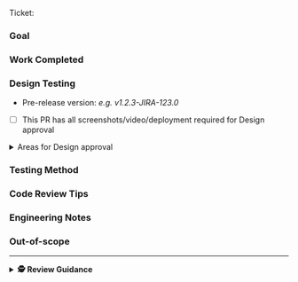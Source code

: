 Ticket: <!-- Let the ticket expand inline. Maybe change the ticket name field for clarity -->

### Goal

<!-- The Goal. -->

### Work Completed

<!-- The Solution.  -->

### Design Testing

- Pre-release version: _e.g. v1.2.3-JIRA-123.0_ <!-- create a prerelease branch, build it, and push it with flux. By also including the version here u allow Dev testers to verify the right version is deployed  -->
- [ ] This PR has all screenshots/video/deployment required for Design approval <!-- Action each "Areas of Design Approval" break-out section below, "[x]" (click) for complete, and "[-]" for not-applicable -->

<details>
  <summary>Areas for Design approval</summary>

  <hr />

Content:
- [ ] **Ideal** - show UI with "happy content" i.e. what Figma considers typical
- [ ] **Empty** - show UI with empty (or minimum) content
- [ ] **Full** - show UI with all (or technically maximum) content

Window size:
- [ ] **Min width** - show UI with minimum width supported by parent container, or [most common desktop](https://www.google.com/search?q=most+common+desktop+screen+resolution+now) split screen
- [ ] **Min height** - show UI with minimum height supported by parent container, or [most common desktop](https://www.google.com/search?q=most+common+desktop+screen+resolution+now) half height

States:
- [ ] **Form validation** - show UI for validation errors, hints and success
- [ ] **Network states** - show UI for fetch failures and success
- [ ] **env-config errors** - show release-engineer UI for app config errors

Accessibility:
- [ ] new issues introduced this PR (perhaps include report before, and report after)

</details>

### Testing Method

<!-- Describe your testing steps -->

### Code Review Tips <!-- OPTIONAL-->

<!-- Pointers for reviewer  -->

### Engineering Notes <!-- OPTIONAL-->

<!-- Implementation context  -->

### Out-of-scope <!-- OPTIONAL-->

<!-- Boundary setting -->

---

<details>
  <summary><strong>🕵️ Review Guidance</strong></summary>

---

General guidance

- Generally, approve a PR if it makes the system better, even if it's not perfect. — [Google: The Standard of Code Review](https://google.github.io/eng-practices/review/reviewer/standard.html)
- The aim of both PR AUTHOR and PR REVIEWER is to get the code merged
- Aim for consensus, defined as _everyone can live with the outcome_
- PR with changes requires 2 approvals
- PR with no changes requires 1 approvals

For PR REVIEWER:

1. Read the ticket & description
2. [Review the code](https://google.github.io/eng-practices/review/reviewer/looking-for.html)
3. Request any changes that are essential.
4. For non-essential comments:
   - Use prefixes, e.g. "**nit:** change to Pascal case"
     - **nit:** small, non-essential change
     - **obs:** just an observation, doesn't affect the PR
     - **idea:** a suggestion to think about
     - **q:** questions
   - Use modifiers, e.g. "**obs**`[pr-owner-resolve]`: Jim is also editing this file"
     - `pr-author-resolve` PR author can resolve after reading
     - `pr-author-delete` (rare) delete after reading to avoid confusion
5. try to add _at least_ a helpful comment per ~500 lines; less if the PR is already busy

For PR AUTHOR:

1. Aim for enough detail in PR description for things to go smoothly
2. After requested changes, [re-request a review](https://docs.github.com/en/pull-requests/collaborating-with-pull-requests/reviewing-changes-in-pull-requests/about-pull-request-reviews#re-requesting-a-review) (so the PR shows up in [reviews-requested:@me](https://github.com/pulls?q=is%3Apr+is%3Aopen+archived%3Afalse+sort%3Aupdated-desc+review-requested%3A%40me+))

</details>
